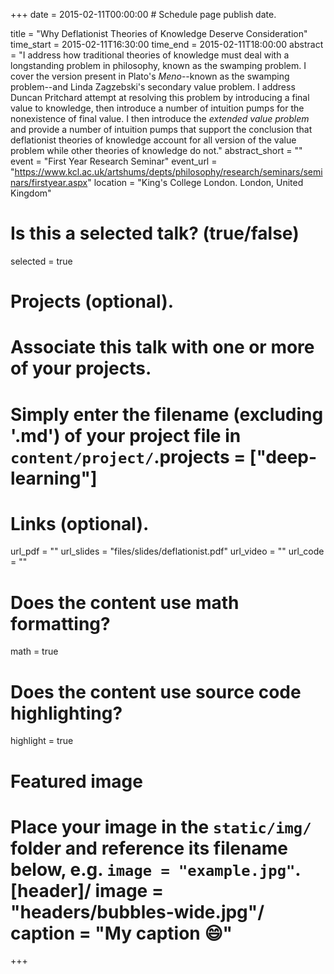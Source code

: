 +++
date = 2015-02-11T00:00:00  # Schedule page publish date.

title = "Why Deflationist Theories of Knowledge Deserve Consideration"
time_start = 2015-02-11T16:30:00
time_end = 2015-02-11T18:00:00
abstract = "I address how traditional theories of knowledge must deal with a longstanding problem in philosophy, known as the swamping problem. I cover the version present in Plato's *Meno*--known as the swamping problem--and Linda Zagzebski's secondary value problem. I address Duncan Pritchard attempt at resolving this problem by introducing a final value to knowledge, then introduce a number of intuition pumps for the nonexistence of final value. I then introduce the *extended value problem* and provide a number of intuition pumps that support the conclusion that deflationist theories of knowledge account for all version of the value problem while other theories of knowledge do not."
abstract_short = ""
event = "First Year Research Seminar"
event_url = "https://www.kcl.ac.uk/artshums/depts/philosophy/research/seminars/seminars/firstyear.aspx"
location = "King's College London. London, United Kingdom"

# Is this a selected talk? (true/false)
selected = true

# Projects (optional).
#   Associate this talk with one or more of your projects.
#   Simply enter the filename (excluding '.md') of your project file in `content/project/`.projects = ["deep-learning"]

# Links (optional).
url_pdf = ""
url_slides = "files/slides/deflationist.pdf"
url_video = ""
url_code = ""

# Does the content use math formatting?
math = true

# Does the content use source code highlighting?
highlight = true

# Featured image
# Place your image in the `static/img/` folder and reference its filename below, e.g. `image = "example.jpg"`.[header]/ image = "headers/bubbles-wide.jpg"/ caption = "My caption :smile:"

+++
